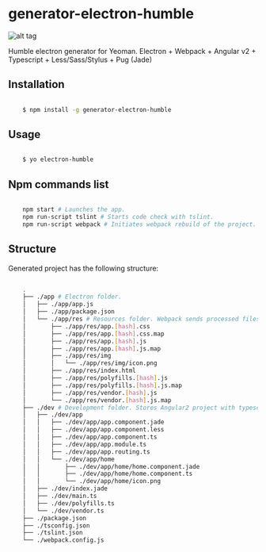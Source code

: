 # generator-electron-humble

![alt tag](https://raw.githubusercontent.com/bakharevpavel/generator-electron-humble/master/generators/app/templates/dev/app/home/icon.png)

Humble electron generator for Yeoman. Electron + Webpack + Angular v2 + Typescript + Less/Sass/Stylus + Pug (Jade)

## Installation

```sh

	$ npm install -g generator-electron-humble

```

## Usage

```sh

	$ yo electron-humble

```

## Npm commands list

```sh

	npm start # Launches the app.
	npm run-script tslint # Starts code check with tslint.
	npm run-script webpack # Initiates webpack rebuild of the project.

```

## Structure

Generated project has the following structure:

```sh

	.
	├── ./app # Electron folder.
	│   ├── ./app/app.js
	│   ├── ./app/package.json
	│   └── ./app/res # Resources folder. Webpack sends processed files here.
	│       ├── ./app/res/app.[hash].css
	│       ├── ./app/res/app.[hash].css.map
	│       ├── ./app/res/app.[hash].js
	│       ├── ./app/res/app.[hash].js.map
	│       ├── ./app/res/img
	│       │   └── ./app/res/img/icon.png
	│       ├── ./app/res/index.html
	│       ├── ./app/res/polyfills.[hash].js
	│       ├── ./app/res/polyfills.[hash].js.map
	│       ├── ./app/res/vendor.[hash].js
	│       └── ./app/res/vendor.[hash].js.map
	├── ./dev # Development folder. Stores Angular2 project with typescript, jade and less/sass/stylus files.
	│   ├── ./dev/app
	│   │   ├── ./dev/app/app.component.jade
	│   │   ├── ./dev/app/app.component.less
	│   │   ├── ./dev/app/app.component.ts
	│   │   ├── ./dev/app/app.module.ts
	│   │   ├── ./dev/app/app.routing.ts
	│   │   └── ./dev/app/home
	│   │       ├── ./dev/app/home/home.component.jade
	│   │       ├── ./dev/app/home/home.component.ts
	│   │       └── ./dev/app/home/icon.png
	│   ├── ./dev/index.jade
	│   ├── ./dev/main.ts
	│   ├── ./dev/polyfills.ts
	│   └── ./dev/vendor.ts
	├── ./package.json
	├── ./tsconfig.json
	├── ./tslint.json
	└── ./webpack.config.js

```
